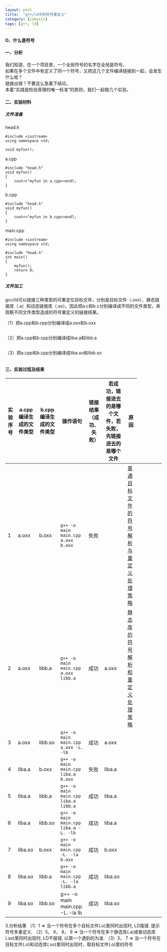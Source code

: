 ```yaml
---
layout: post
title:  "g++/ld中的符号重定义"
category: [compile]
tags: [g++, ld]
---
```


#### O、什么是符号

[]()

#### 一、分析

我们知道，在一个项目里，一个全局符号的名字在全局是符号。  
如果在多个文件中有定义了同一个符号，又把这几个文件编译链接到一起，会发生什么呢？  
链接出错？不要这么急着下结论。  
本着“实践是检验真理的唯一标准”的原则，我们一起做几个实验。  

#### 二、实验材料

##### 文件准备

head.h

```
#include <iostream>
using namespace std;

void myfun();
```

a.cpp

```
#include "head.h"
void myfun()
{
	cout<<"myfun in a.cpp<<endl;
}
```
b.cpp

```
#include "head.h"
void myfun()
{
	cout<<"myfun in b.cpp<<endl;
}
```
main.cpp

```
#include <iostream>
using namespace std;

#include "head.h"
int main()
{
	myfun();
	return 0;
}
```

##### 文件加工

gcc/ld可以链接三种类型的可重定位目标文件，分别是目标文件（.oxx）、静态链接库（.a）和动态链接库（.so）。因此把a.c和b.c分别编译成不同的文件类型，来观察不同文件类型造成的符号重定义的链接结果。

（1）把a.cpp和b.cpp分别编译成a.oxx和b.oxx

```
```
（2）把a.cpp和b.cpp分别编译成liba.a和libb.a

```
```
（3）把a.cpp和b.cpp分别编译成liba.so和libb.so

```
```

#### 三、实验过程及结果

|实验序号|a.cpp编译生成的文件类型|b.cpp编译生成的文件类型|操作语句|链接结果（成功、失败）|若成功，链接进去的是哪个文件，若失败，先链接进去的是哪个文件|原因|
|---|---|---|---|---|---|---|
|1|a.oxx|b.oxx|`g++ -o main main.cpp a.oxx b.oxx`|失败||[普通目标文件的符号解析与重定义处理策略](http://blog.csdn.net/mishifangxiangdefeng/article/details/44859389)|
|2|a.oxx|libb.a|`g++ -o main main.cpp a.oxx libb.a`|成功|a.oxx|[静态库的符号解析和重定义处理策略](http://blog.csdn.net/mishifangxiangdefeng/article/details/45127863)|
|3|a.oxx|libb.so|`g++ -o main main.cpp a.oxx -L. -lb`|成功|a.oxx||
|4|liba.a|b.oxx|`g++ -o main main.cpp liba.a b.oxx`|失败|liba.a||
|5|liba.a|libb.a|`g++ -o main main.cpp liba.a libb.a`|成功|liba.a||
|6|liba.a|libb.so|`g++ -o main main.cpp liba.a -L. -lb`|成功|liba.a||
|7|liba.so|b.oxx|`g++ -o main main.cpp -L. -la b.oxx`|成功|b.oxx||
|8|liba.so|libb.a|`g++ -o main main.cpp -L. -la libb.a`|成功|liba.so||
|9</td><td>liba.so</td><td>libb.so</td><td>g++ -o main main.cpp -L. -la lb</td><td>成功</td><td>liba.so</td>
</tr>
</table>
3.分析结果
（1）1 => 当一个符号在多个目标文件(.o)里同时出现时, LD报错. 提示符号多重定义.
（2）5， 6， 8， 9 => 当一个符号在多个静态库(.a)或者动态库(.so)里同时出现时, LD不报错, 以第一个遇到的为准. 
（3）3， 7 => 当一个符号在目标文件(.o)和动态库(.so)里同时出现时，取目标文件(.o)里的符号



